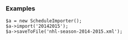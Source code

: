 ### Examples
```
$a = new ScheduleImporter();
$a->import('20142015');
$a->saveToFile('nhl-season-2014-2015.xml');
```